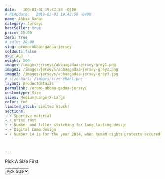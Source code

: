 ```yaml
---
date:   100-01-01 19:42:58 -0400
# REALdate:   2018-05-01 19:42:58 -0400
name: Abbaa Gadaa
category: Jerseys
bestSeller: true
price: 25.00
zero: true
# sale: 20.00
slug: oromo-abbaa-gadaa-jersey
soldout: false
sku: AGJ
weight: 200
image: /images/jerseys/abbaagadaa-jersey-grey1.png
image2: /images/jerseys/abbaagadaa-jersey-grey2.png
image3: /images/jerseys/abbaagadaa-jersey-grey3.jpg
# sizechart: /images/size-chart.png
layout: productdetails
permalink: /oromo-abbaa-gadaa-jersey/
customtype: Size
sizes: Medium|Large|X-Large
color: red
limited_stock: Limited Stock!
sections: 
- + Sportive material
- + Dries fast
- + Number and letter stitching for long lasting design
- + Digital Camo design
- + Number 14 is for the year 2014, when human rights protests occured in 	Ethiopia 



---
```


<div class="missingSize"><p>Pick A Size First</p></div>

<select id="my-size">
	 <option selected disabled>Pick Size</option>
	  <option disabled>X-Small</option>
	  <option disabled>Small</option>
	  <option>Medium</option>
	  <option>Large</option>
	  <option disabled>X-Large</option>
</select>
